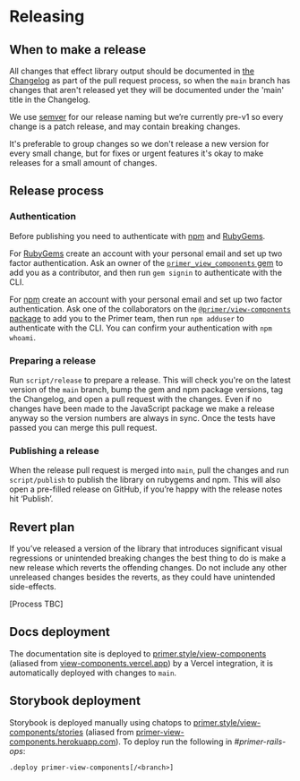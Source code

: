 # Releasing

## When to make a release

All changes that effect library output should be documented in [the Changelog](https://github.com/primer/view_components/blob/main/CHANGELOG.md) as part of the pull request process, so when the `main` branch has changes that aren't released yet they will be documented under the 'main' title in the Changelog.

We use [semver](https://semver.org/) for our release naming but we’re currently pre-v1 so every change is a patch release, and may contain breaking changes.

It's preferable to group changes so we don't release a new version for every small change, but for fixes or urgent features it's okay to make releases for a small amount of changes.

## Release process

### Authentication

Before publishing you need to authenticate with [npm](https://www.npmjs.com/) and [RubyGems](https://rubygems.org/).

For [RubyGems](https://rubygems.org/) create an account with your personal email and set up two factor authentication. Ask an owner of the [`primer_view_components` gem](https://rubygems.org/gems/primer_view_components) to add you as a contributor, and then run `gem signin` to authenticate with the CLI.

For [npm](https://www.npmjs.com/) create an account with your personal email and set up two factor authentication. Ask one of the collaborators on the [`@primer/view-components` package](https://www.npmjs.com/package/@primer/view-components) to add you to the Primer team, then run `npm adduser` to authenticate with the CLI. You can confirm your authentication with `npm whoami`.

### Preparing a release

Run `script/release` to prepare a release. This will check you're on the latest version of the `main` branch, bump the gem and npm package versions, tag the Changelog, and open a pull request with the changes. Even if no changes have been made to the JavaScript package we make a release anyway so the version numbers are always in sync. Once the tests have passed you can merge this pull request.

### Publishing a release

When the release pull request is merged into `main`, pull the changes and run `script/publish` to publish the library on rubygems and npm. This will also open a pre-filled release on GitHub, if you’re happy with the release notes hit ‘Publish’.

## Revert plan

If you’ve released a version of the library that introduces significant visual regressions or unintended breaking changes the best thing to do is make a new release which reverts the offending changes. Do not include any other unreleased changes besides the reverts, as they could have unintended side-effects.

[Process TBC]

## Docs deployment

The documentation site is deployed to [primer.style/view-components](https://primer.style/view-components/) (aliased from [view-components.vercel.app](https://view-components.vercel.app/)) by a Vercel integration, it is automatically deployed with changes to `main`.

## Storybook deployment

Storybook is deployed manually using chatops to [primer.style/view-components/stories](https://primer.style/view-components/stories/) (aliased from [primer-view-components.herokuapp.com](https://primer-view-components.herokuapp.com/view-components/stories)). To deploy run the following in *#primer-rails-ops*:

```text
.deploy primer-view-components[/<branch>]
```

